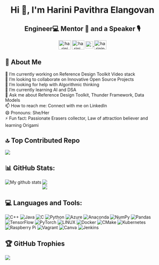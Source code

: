 <h1 align="center">Hi 👋, I'm Harini Pavithra Elangovan</h1>
<h2 align="center">Engineer💻 Mentor 📖 and a Speaker 🎙️</h2>
<p align="center">
<a href="https://linkedin.com/in/harini pavithra elangovan" target="blank"><img align="center" src="https://raw.githubusercontent.com/rahuldkjain/github-profile-readme-generator/master/src/images/icons/Social/linked-in-alt.svg" alt="harini pavithra elangovan" height="30" width="40" /></a>
<a href="https://www.leetcode.com/harini_pavithra" target="blank"><img align="center" src="https://raw.githubusercontent.com/rahuldkjain/github-profile-readme-generator/master/src/images/icons/Social/leet-code.svg" alt="harini_pavithra" height="30" width="40" /></a> 
<a href="https://github.com/Harini-Pavithra"><img align="center" width="24px" src="https://cdn.jsdelivr.net/npm/simple-icons@v3/icons/github.svg" />
</a><a href="https://www.hackerrank.com/harinipavithra01" target="blank"><img align="center" src="https://raw.githubusercontent.com/rahuldkjain/github-profile-readme-generator/master/src/images/icons/Social/hackerrank.svg" alt="harinipavithra01" height="30" width="40" /></a>
</p>

## 💫 About Me
🔭 I’m currently working on Reference Design Toolkit Video stack<br>👯 I’m looking to collaborate on Innovative Open Source Projects<br>🤝 I’m looking for help with Algorithmic thinking<br>🌱 I’m currently learning AI and DSA<br>💬 Ask me about Reference Design Toolkit, Thunder Framework, Data Models <br>📫 How to reach me: Connect with me on LinkedIn<br>😄 Pronouns: She/Her<br>⚡ Fun fact: Passionate Erasers collector, Law of attraction believer and learning Origami

## 🔝 Top Contributed Repo
![](https://github-contributor-stats.vercel.app/api?username=Harini-Pavithra&limit=5&theme=dark&combine_all_yearly_contributions=true)

## 📊 GitHub Stats:
<img align="left" src = "https://github-readme-stats.vercel.app/api?username=Harini-Pavithra&count_private=true&show_icons=true&include_all_commits=true&title_color=fff&icon_color=79ff97&text_color=9f9f9f&bg_color=151515&" alt = "My github stats" />

![](https://github-readme-streak-stats.herokuapp.com/?user=Harini-Pavithra&theme=radical&hide_border=false)<br/>
![](https://github-readme-stats.vercel.app/api/top-langs/?username=Harini-Pavithra&theme=radical&hide_border=false&include_all_commits=false&count_private=false&layout=compact)

## 💻 Languages and Tools:
![C++](https://img.shields.io/badge/c++-%2300599C.svg?style=for-the-badge&logo=c%2B%2B&logoColor=white) ![Java](https://img.shields.io/badge/java-%23ED8B00.svg?style=for-the-badge&logo=java&logoColor=white) ![C](https://img.shields.io/badge/c-%2300599C.svg?style=for-the-badge&logo=c&logoColor=white) ![Python](https://img.shields.io/badge/python-3670A0?style=for-the-badge&logo=python&logoColor=ffdd54) ![Azure](https://img.shields.io/badge/azure-%230072C6.svg?style=for-the-badge&logo=azure-devops&logoColor=white) ![Anaconda](https://img.shields.io/badge/Anaconda-%2344A833.svg?style=for-the-badge&logo=anaconda&logoColor=white) ![NumPy](https://img.shields.io/badge/numpy-%23013243.svg?style=for-the-badge&logo=numpy&logoColor=white) ![Pandas](https://img.shields.io/badge/pandas-%23150458.svg?style=for-the-badge&logo=pandas&logoColor=white) ![TensorFlow](https://img.shields.io/badge/TensorFlow-%23FF6F00.svg?style=for-the-badge&logo=TensorFlow&logoColor=white) ![PyTorch](https://img.shields.io/badge/PyTorch-%23EE4C2C.svg?style=for-the-badge&logo=PyTorch&logoColor=white) ![LINUX](https://img.shields.io/badge/Linux-FCC624?style=for-the-badge&logo=linux&logoColor=black) ![Docker](https://img.shields.io/badge/docker-%230db7ed.svg?style=for-the-badge&logo=docker&logoColor=white) ![CMake](https://img.shields.io/badge/CMake-%23008FBA.svg?style=for-the-badge&logo=cmake&logoColor=white) ![Kubernetes](https://img.shields.io/badge/kubernetes-%23326ce5.svg?style=for-the-badge&logo=kubernetes&logoColor=white) ![Raspberry Pi](https://img.shields.io/badge/-RaspberryPi-C51A4A?style=for-the-badge&logo=Raspberry-Pi) ![Vagrant](https://img.shields.io/badge/vagrant-%231563FF.svg?style=for-the-badge&logo=vagrant&logoColor=white) ![Canva](https://img.shields.io/badge/Canva-%2300C4CC.svg?style=for-the-badge&logo=Canva&logoColor=white) ![Jenkins](https://img.shields.io/badge/jenkins-%232C5263.svg?style=for-the-badge&logo=jenkins&logoColor=white)

## 🏆 GitHub Trophies
![](https://github-profile-trophy.vercel.app/?username=Harini-Pavithra)
